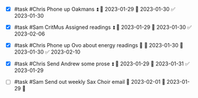- [x] #task #Chris Phone up Oakmans ⏫ 🛫 2023-01-29 📅 2023-01-30 ✅ 2023-01-30
- [x] #task #Sam CritMus Assigned readings ⏫ 🛫 2023-01-29 📅 2023-01-30 ✅ 2023-02-06
- [x] #task #Chris Phone up Ovo about energy readings 🔼 🛫 2023-01-30 📅 2023-01-30 ✅ 2023-02-10
- [x] #task #Chris Send Andrew some prose ⏫ 🛫 2023-01-29 📅 2023-01-31 ✅ 2023-01-29
- [ ] #task #Sam Send out weekly Sax Choir email 📅 2023-02-01 🛫 2023-01-29 🔼 

